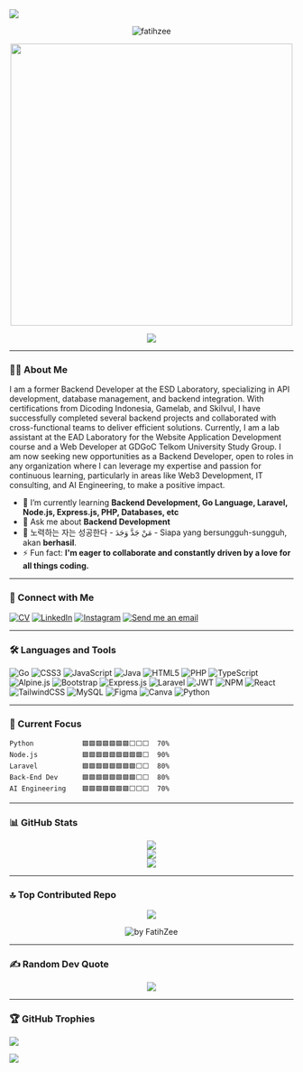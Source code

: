 <img src="https://capsule-render.vercel.app/api?type=waving&color=0:3a8296,100:091519&height=150&text=Hi,%20I%27m%20Fatih%20Fikry%20Oktavianto&fontSize=50&fontColor=61DAFB&fontAlignY=45&animation=twinkling&desc=Backend%20Developer,%20Data%20and%20AI%20Enthusiast&descSize=30&descAlignY=85&section=header" />

<p align="center">
  <img src="https://komarev.com/ghpvc/?username=fatihzee&label=Profile%20views&color=61DAFB&style=for-the-badge&labelColor=20232A" alt="fatihzee" />
</p>

<p align="center">
  <img src="https://media2.giphy.com/media/FsDgMROxMdPGL9ukvU/giphy.gif" width="500" />
</p>

<div align="center">
  <img src="https://readme-typing-svg.herokuapp.com/?lines=Kepo+ya+liat-liat+GitHub+orang?+%F0%9F%98%8F&center=true&width=600&height=45&color=61DAFB&vCenter=true&pause=1000" />
</div>

---

### 👨‍💻 About Me

I am a former Backend Developer at the ESD Laboratory, specializing in API development, database management, and backend integration. With certifications from Dicoding Indonesia, Gamelab, and Skilvul, I have successfully completed several backend projects and collaborated with cross-functional teams to deliver efficient solutions. Currently, I am a lab assistant at the EAD Laboratory for the Website Application Development course and a Web Developer at GDGoC Telkom University Study Group. I am now seeking new opportunities as a Backend Developer, open to roles in any organization where I can leverage my expertise and passion for continuous learning, particularly in areas like Web3 Development, IT consulting, and AI Engineering, to make a positive impact.

- 🌱 I’m currently learning **Backend Development, Go Language, Laravel, Node.js, Express.js, PHP, Databases, etc**
- 💬 Ask me about **Backend Development**
- 💪 노력하는 자는 성공한다 - مَنْ جَدَّ وَجَدَ - Siapa yang bersungguh-sungguh, akan **berhasil**.
- ⚡ Fun fact: **I'm eager to collaborate and constantly driven by a love for all things coding.**

---

### 🔗 Connect with Me

[![CV](https://img.shields.io/badge/CV-fatihfikry.my.id-blueviolet?style=for-the-badge)](https://fatihfikry.my.id/)
[![LinkedIn](https://img.shields.io/badge/linkedin-%230077B5.svg?&style=for-the-badge&logo=linkedin&logoColor=white)](https://linkedin.com/in/fatih-fikry-oktavianto)
[![Instagram](https://img.shields.io/badge/Instagram-E4405F?style=for-the-badge&logo=instagram&logoColor=white)](https://instagram.com/trustedby_)
[![Send me an email](https://img.shields.io/badge/Send%20me%20an%20email-%23D14836.svg?&style=for-the-badge&logo=gmail&logoColor=white)](https://mail.google.com/mail/?view=cm&fs=1&to=myemail@fatihfikry.my.id&su=<<Tulis%20subjek%20email%20di%20sini>>&body=Halo%20Fatih%20Fikry%20Oktavianto%2C%0A%0ASaya%20harap%20pesan%20ini%20menemukan%20Anda%20dalam%20keadaan%20baik.%20Saya%20ingin%20menghubungi%20Anda%20terkait%20<<Tulis%20tujuan%20email%20Anda%20di%20sini>>.%0A%0ASilakan%20balas%20email%20ini%20saat%20Anda%20memiliki%20waktu.%20Terima%20kasih%20banyak%20sebelumnya!%0A%0ASalam%20hangat%2C%0A%5BNama%20Anda%5D)

---

### 🛠️ Languages and Tools
  
![Go](https://img.shields.io/badge/go-%2300ADD8.svg?style=for-the-badge&logo=go&logoColor=white) ![CSS3](https://img.shields.io/badge/css3-%231572B6.svg?style=for-the-badge&logo=css3&logoColor=white) ![JavaScript](https://img.shields.io/badge/javascript-%23323330.svg?style=for-the-badge&logo=javascript&logoColor=%23F7DF1E) ![Java](https://img.shields.io/badge/java-%23ED8B00.svg?style=for-the-badge&logo=openjdk&logoColor=white) ![HTML5](https://img.shields.io/badge/html5-%23E34F26.svg?style=for-the-badge&logo=html5&logoColor=white) ![PHP](https://img.shields.io/badge/php-%23777BB4.svg?style=for-the-badge&logo=php&logoColor=white) ![TypeScript](https://img.shields.io/badge/typescript-%23007ACC.svg?style=for-the-badge&logo=typescript&logoColor=white) ![Alpine.js](https://img.shields.io/badge/alpinejs-white.svg?style=for-the-badge&logo=alpinedotjs&logoColor=%238BC0D0) ![Bootstrap](https://img.shields.io/badge/bootstrap-%238511FA.svg?style=for-the-badge&logo=bootstrap&logoColor=white) ![Express.js](https://img.shields.io/badge/express.js-%23404d59.svg?style=for-the-badge&logo=express&logoColor=%2361DAFB) ![Laravel](https://img.shields.io/badge/laravel-%23FF2D20.svg?style=for-the-badge&logo=laravel&logoColor=white) ![JWT](https://img.shields.io/badge/JWT-black?style=for-the-badge&logo=JSON%20web%20tokens) ![NPM](https://img.shields.io/badge/NPM-%23CB3837.svg?style=for-the-badge&logo=npm&logoColor=white) ![React](https://img.shields.io/badge/react-%2320232a.svg?style=for-the-badge&logo=react&logoColor=%2361DAFB) ![TailwindCSS](https://img.shields.io/badge/tailwindcss-%2338B2AC.svg?style=for-the-badge&logo=tailwind-css&logoColor=white) ![MySQL](https://img.shields.io/badge/mysql-4479A1.svg?style=for-the-badge&logo=mysql&logoColor=white) ![Figma](https://img.shields.io/badge/figma-%23F24E1E.svg?style=for-the-badge&logo=figma&logoColor=white) ![Canva](https://img.shields.io/badge/Canva-%2300C4CC.svg?style=for-the-badge&logo=Canva&logoColor=white) ![Python](https://img.shields.io/badge/python-3670A0?style=for-the-badge&logo=python&logoColor=ffdd54)

---

### 🎯 Current Focus

```text
Python            🟩🟩🟩🟩🟩🟩🟩⬜⬜⬜  70%
Node.js           🟩🟩🟩🟩🟩🟩🟩🟩🟩⬜  90%
Laravel           🟩🟩🟩🟩🟩🟩🟩🟩⬜⬜  80%
Back-End Dev      🟩🟩🟩🟩🟩🟩🟩🟩⬜⬜  80%
AI Engineering    🟩🟩🟩🟩🟩🟩🟩⬜⬜⬜  70%
```

---

### 📊 GitHub Stats

<div align="center">
  <img src="https://github-readme-stats.vercel.app/api?username=FatihZee&theme=react&hide_border=true&show_icons=true" />
  <br>
  <img src="https://github-readme-stats.vercel.app/api/top-langs/?username=FatihZee&theme=react&hide_border=true&layout=compact&langs_count=15" />
  <br>
  <img src="https://github-readme-streak-stats.herokuapp.com/?user=FatihZee&theme=react&hide_border=true" />
</div>

---

### 🔝 Top Contributed Repo
<div align="center">
  
![](https://github-contributor-stats.vercel.app/api?username=FatihZee&limit=5&theme=react&hide_border=true&combine_all_yearly_contributions=true)
</div>

<div align="center">
  <img src="https://github-readme-activity-graph.vercel.app/graph?username=FatihZee&theme=react&area=true&hide_border=true" alt="by FatihZee"/>
</div>

---

### ✍️ Random Dev Quote
<div align="center">
  
![](https://quotes-github-readme.vercel.app/api?type=horizontal&theme=radical)
</div>

---

### 🏆 GitHub Trophies
![](https://github-profile-trophy.vercel.app/?username=FatihZee&theme=radical&no-frame=false&no-bg=true&margin-w=4)

<img src="https://capsule-render.vercel.app/api?type=waving&color=0:4daec8,100:091519&height=100&section=footer" />
